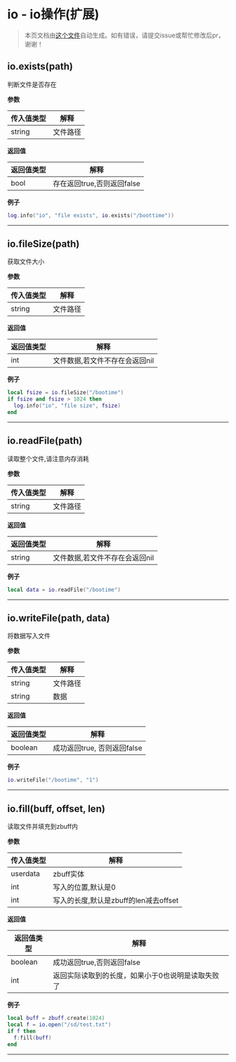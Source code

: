 # io - io操作(扩展)

> 本页文档由[这个文件](https://gitee.com/openLuat/LuatOS/tree/master/luat/../lua/src/liolib.c)自动生成。如有错误，请提交issue或帮忙修改后pr，谢谢！

## io.exists(path)

判断文件是否存在

**参数**

|传入值类型|解释|
|-|-|
|string|文件路径|

**返回值**

|返回值类型|解释|
|-|-|
|bool|存在返回true,否则返回false|

**例子**

```lua
log.info("io", "file exists", io.exists("/boottime")) 

```

---

## io.fileSize(path)

获取文件大小

**参数**

|传入值类型|解释|
|-|-|
|string|文件路径|

**返回值**

|返回值类型|解释|
|-|-|
|int|文件数据,若文件不存在会返回nil|

**例子**

```lua
local fsize = io.fileSize("/bootime")
if fsize and fsize > 1024 then
  log.info("io", "file size", fsize)
end

```

---

## io.readFile(path)

读取整个文件,请注意内存消耗

**参数**

|传入值类型|解释|
|-|-|
|string|文件路径|

**返回值**

|返回值类型|解释|
|-|-|
|string|文件数据,若文件不存在会返回nil|

**例子**

```lua
local data = io.readFile("/bootime")

```

---

## io.writeFile(path, data)

将数据写入文件

**参数**

|传入值类型|解释|
|-|-|
|string|文件路径|
|string|数据|

**返回值**

|返回值类型|解释|
|-|-|
|boolean|成功返回true, 否则返回false|

**例子**

```lua
io.writeFile("/bootime", "1")

```

---

## io.fill(buff, offset, len)

读取文件并填充到zbuff内

**参数**

|传入值类型|解释|
|-|-|
|userdata|zbuff实体|
|int|写入的位置,默认是0|
|int|写入的长度,默认是zbuff的len减去offset|

**返回值**

|返回值类型|解释|
|-|-|
|boolean|成功返回true,否则返回false|
|int|返回实际读取到的长度，如果小于0也说明是读取失败了|

**例子**

```lua
local buff = zbuff.create(1024)
local f = io.open("/sd/test.txt")
if f then
  f:fill(buff)
end

```

---

